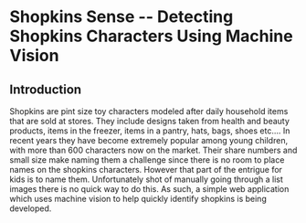 # Shopkins Sense -- Detecting Shopkins Characters Using Machine Vision

## Introduction
Shopkins are pint size toy characters modeled after daily household items that are sold at stores. They include designs taken from health and beauty products, items in the freezer, items in a pantry, hats, bags, shoes etc.... In recent years they have become extremely popular among young children, with more than 600 characters now on the market.  Their share numbers and small size make naming them a challenge since there is no room to place names on the shopkins characters. However that part of the entrigue for kids is to name them. Unfortunately shot of manually going through a list images there is no quick way to do this. As such, a simple web application which uses machine vision to help quickly identify shopkins is being developed.


